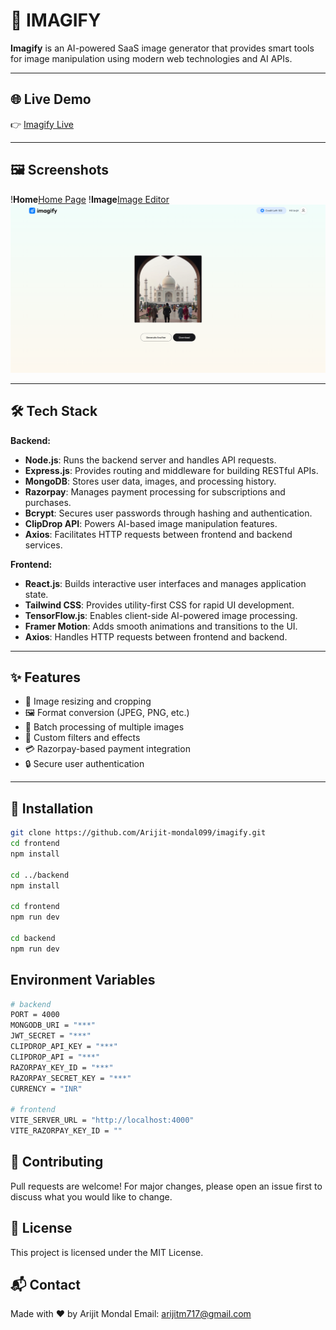 # 🚀 IMAGIFY

**Imagify** is an AI-powered SaaS image generator that provides smart tools for image manipulation using modern web technologies and AI APIs.

---

## 🌐 Live Demo

👉 [Imagify Live](https://imagify-omega-three.vercel.app)

---

## 🖼️ Screenshots

!**Home**[Home Page](https://github.com/Arijit-mondal099/imagify/blob/main/frontend/public/screenshots/home.png)
!**Image**[Image Editor](https://github.com/Arijit-mondal099/imagify/blob/main/frontend/public/screenshots/imageOne.png)
![Batch Processing](https://github.com/Arijit-mondal099/imagify/blob/main/frontend/public/screenshots/imageTwo.png)

---

## 🛠️ Tech Stack

**Backend:**

- **Node.js**: Runs the backend server and handles API requests.
- **Express.js**: Provides routing and middleware for building RESTful APIs.
- **MongoDB**: Stores user data, images, and processing history.
- **Razorpay**: Manages payment processing for subscriptions and purchases.
- **Bcrypt**: Secures user passwords through hashing and authentication.
- **ClipDrop API**: Powers AI-based image manipulation features.
- **Axios**: Facilitates HTTP requests between frontend and backend services.

**Frontend:**

- **React.js**: Builds interactive user interfaces and manages application state.
- **Tailwind CSS**: Provides utility-first CSS for rapid UI development.
- **TensorFlow.js**: Enables client-side AI-powered image processing.
- **Framer Motion**: Adds smooth animations and transitions to the UI.
- **Axios**: Handles HTTP requests between frontend and backend.

---

## ✨ Features

- 🔄 Image resizing and cropping
- 🖼️ Format conversion (JPEG, PNG, etc.)
- 📂 Batch processing of multiple images
- 🎨 Custom filters and effects
- 💳 Razorpay-based payment integration
- 🔒 Secure user authentication

---

## 🚀 Installation

```bash
git clone https://github.com/Arijit-mondal099/imagify.git
cd frontend
npm install

cd ../backend
npm install

cd frontend
npm run dev

cd backend
npm run dev
```

## Environment Variables

```bash
# backend
PORT = 4000
MONGODB_URI = "***"
JWT_SECRET = "***"
CLIPDROP_API_KEY = "***"
CLIPDROP_API = "***"
RAZORPAY_KEY_ID = "***"
RAZORPAY_SECRET_KEY = "***"
CURRENCY = "INR"

# frontend
VITE_SERVER_URL = "http://localhost:4000"
VITE_RAZORPAY_KEY_ID = ""
```

## 🤝 Contributing

Pull requests are welcome! For major changes, please open an issue first to discuss what you would like to change.

## 📄 License

This project is licensed under the MIT License.

## 📬 Contact

Made with ❤️ by Arijit Mondal
Email: arijitm717@gmail.com

